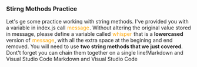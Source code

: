 ### Stirng Methods Practice
<p>Let's ge some practice working with string methods. I've provided you with a variable in index.js call <span style= "color: orange; border: 1px solid white">message</span>. Without altering the original value stored in <span>message</span>, please define a variable called <span style= "color: orange; border: 1px solid white">whisper</span> that is a <b>lowercased</b> version of <span style= "color: orange; border: 1px solid white">message</span>, with all the extra space at the begining and end removed. You will need to use <b>two string methods that we just covered</b>. Dont't forget you can chain them together on a single line!Markdown and Visual Studio Code
Markdown and Visual Studio Code

